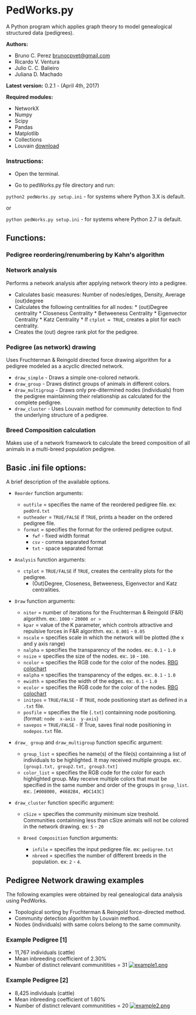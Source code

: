 # PedWorks.py
A Python program which applies graph theory to model genealogical structured data (pedigrees).

**Authors:**

* Bruno C. Perez <brunocpvet@gmail.com>
* Ricardo V. Ventura
* Julio C. C. Balieiro
* Juliana D. Machado

**Latest version:** 0.2.1 - (April 4th, 2017)

**Required modules:**

* NetworkX
* Numpy
* Scipy
* Pandas
* Matplotlib
* Collections
* Louvain [download](http://perso.crans.org/aynaud/communities/)


### Instructions:
  * Open the terminal.

  * Go to pedWorks.py file directory and run:


``python2 pedWorks.py setup.ini`` - for systems where Python 3.X is default.

or

``python pedWorks.py setup.ini`` - for systems where Python 2.7 is default.

## Functions:

### Pedigree reordering/renumbering by Kahn's algorithm

### Network analysis

Performs a network analysis after applying network theory into a pedigree.

* Calculates basic measures: Number of nodes/edges, Density, Average (out)degree
* Calculates the following centralities for all nodes:
       * (out)Degree centrality
       * Closeness Centrality
       * Betweeness Centrality
       * Eigenvector Centrality
       * Katz Centrality
       * If ``ctplot = TRUE``, creates a plot for each centrality.
* Creates the (out) degree rank plot for the pedigree.
    

### Pedigree (as network) drawing

Uses Fruchterman & Reingold directed force drawing algorithm for a pedigree modeled as a acyclic directed network.

* ``draw_simple`` - Draws a simple one-colored network.
* ``draw_group`` - Draws distinct groups of animals in different colors.
* ``draw_multigroup`` - Draws only pre-ditermined nodes (individuals) from the pedigree maintainning their relationship as calculated for the complete pedigree.
* ``draw_cluster`` - Uses Louvain method for community detection to find the underlying structure of a pedigree.

### Breed Composition calculation

Makes use of a network framework to calculate the breed composition of all animals in a multi-breed population pedigree.


## Basic .ini file options:
A brief description of the available options.

  * ``Reorder`` function arguments:
     * ``outfile`` = specifies the name of the reordered pedigree file. ex: ``pedOrd.txt``
     * ``outheader`` = ``TRUE/FALSE`` if ``TRUE``, prints a header on the ordered pedigree file.
     * ``format`` = specifies the format for the ordered pedigree output.
       * ``fwf`` - fixed width format
       * ``csv`` - comma separated format
       * ``txt`` - space separated format


  * ``Analysis`` function arguments:
     * ``ctplot`` = ``TRUE/FALSE`` if ``TRUE``, creates the centrality plots for the pedigree.
       * (Out)Degree, Closeness, Betweeness, Eigenvector and Katz centralities.
 
 
  * ``Draw`` function arguments:
     * ``niter`` = number of iterations for the Fruchterman & Reingold (F&R) algorithm. ex:. ``1000`` - ``20000 or >``
     * ``kpar`` = value of the K parameter, which controls attractive and repulsive forces in F&R algorithm. ex:. ``0.001`` - ``0.05``
     * ``nscale`` = specifies scale in which the network will be plotted (the x and y axis range)
     * ``nalpha`` = specifies the transparency of the nodes. ex:. ``0.1`` - ``1.0``
     * ``nsize`` = specifies the size of the nodes. ex:. ``10`` - ``100``.
     * ``ncolor`` = specifies the RGB code for the color of the nodes. [RBG colochart](http://www.rapidtables.com/web/color/RGB_Color.htm)
     * ``ealpha`` = specifies the transparency of the edges. ex:. ``0.1`` - ``1.0``
     * ``ewidth`` = specifies the width of the edges. ex:. ``0.1`` - ``1.0``
     * ``ecolor`` = specifies the RGB code for the color of the nodes. [RBG colochart](http://www.rapidtables.com/web/color/RGB_Color.htm)
     * ``initpos`` = ``TRUE/FALSE`` - If ``TRUE``, node positioning start as defined in a ``.txt`` file.
     * ``posfile`` = specifies the file (``.txt``) containning node positioning. (format: ``node  x-axis  y-axis``)
     * ``savepos`` = ``TRUE/FALSE`` - If True, saves final node positioning in ``nodepos.txt`` file.

* ``draw_ group`` and ``draw_multigroup`` function specific argument:
     * ``group_list`` = specifies he name(s) of the file(s) containning a list of individuals to be highlighted. It may received multiple groups. ex:. ``[group1.txt, group2.txt, group3.txt]``
     * ``color_list`` = specifies the RGB code for the color for each highlighted group. May receive multiple colors that must be specified in the same number and order of the groups in ``group_list``. ex:. ``[#008000, #4682B4, #DC143C]``

* ``draw_cluster`` function specific argument:
     * ``cSize`` = specifies the community minimum size treshold. Communities containning less than cSize animals will not be colored in the network drawing. ex: ``5`` - ``20``

  * ``Breed Composition`` function arguments:
     * ``infile`` = specifies the input pedigree file. ex: ``pedigree.txt``
     * ``nbreed`` = specifies the number of different breeds in the population. ex: ``2`` - ``4``.


## Pedigree Network drawing examples
 The following examples were obtained by real genealogical data analysis using PedWorks. 
  * Topological sorting by Fruchterman & Reingold force-directed method.
  * Community detection algorithm by Louvain method.
  * Nodes (individuals) with same colors belong to the same community.
 
### Example Pedigree [1]
 * 11,767 individuals (cattle)
 * Mean inbreeding coefficient of 2.30%
 * Number of distinct relevant communitities = 31
[![example1.png](https://s14.postimg.org/v2w1gamqp/example1.png)](https://postimg.org/image/ibhv9scyl/)

### Example Pedigree [2]
 * 8,425 individuals (cattle)
 * Mean inbreeding coefficient of 1.60%
 * Number of distinct relevant communitities = 20
[![example2.png](https://s9.postimg.org/5va1e1jb3/example2.png)](https://postimg.org/image/r4xnovzln/)
